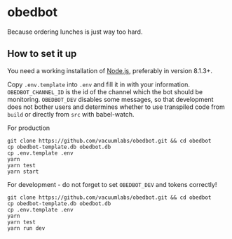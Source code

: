 # obedbot

Because ordering lunches is just way too hard.

## How to set it up

You need a working installation of [Node.js](https://nodejs.org/en/), preferably in version 8.1.3+.

Copy `.env.template` into `.env` and fill it in with your information.
`OBEDBOT_CHANNEL_ID` is the id of the channel which the bot should be monitoring.
`OBEDBOT_DEV` disables some messages, so that development does not bother users and determines
whether to use transpiled code from `build` or directly from `src` with babel-watch.

For production
```
git clone https://github.com/vacuumlabs/obedbot.git && cd obedbot
cp obedbot-template.db obedbot.db
cp .env.template .env
yarn
yarn test
yarn start
```

For development - do not forget to set `OBEDBOT_DEV` and tokens correctly!
```
git clone https://github.com/vacuumlabs/obedbot.git && cd obedbot
cp obedbot-template.db obedbot.db
cp .env.template .env
yarn
yarn test
yarn run dev
```
